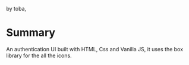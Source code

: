 by toba,

# Summary
An authentication UI built with HTML, Css and Vanilla JS, it uses the box library for the all the icons.